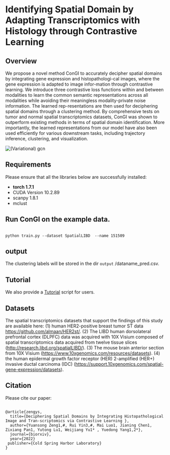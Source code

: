 



# Identifying Spatial Domain by Adapting Transcriptomics with Histology through Contrastive Learning




## Overview
We propose a novel method ConGI to accurately decipher spatial domains by integrating gene expression and histopathologi-cal images, where the gene expression is adapted to image infor-mation through contrastive learning. We introduce three contrastive loss functions within and between modalities to learn the common semantic representations across all modalities while avoiding their meaningless modality-private noise information. The learned rep-resentations are then used for deciphering spatial domains through a clustering method. By comprehensive tests on tumor and normal spatial transcriptomics datasets, ConGI was shown to outperform existing methods in terms of spatial domain identification. More importantly, the learned representations from our model have also been used efficiently for various downstream tasks, including trajectory inference, clustering, and visualization. 

![(Variational) gcn](framework.bmp)


## Requirements
Please ensure that all the libraries below are successfully installed:

- **torch 1.7.1**
- CUDA Version 10.2.89
- scanpy 1.8.1
- mclust








## Run ConGI on the example data.

```

python train.py --dataset SpatialLIBD  --name 151509 

```


## output

The clustering labels will be stored in the dir `output` /dataname_pred.csv. 


## Tutorial

We also provide a [Tutorial](https://github.com/biomed-AI/ConGI/blob/main/tutorial.ipynb) script for users. 



## Datasets

The spatial transcriptomics datasets that support the findings of this study are available here:
(1) human HER2-positive breast tumor ST data https://github.com/almaan/HER2st/. 
(2) The LIBD human dorsolateral prefrontal cortex (DLPFC) data was acquired with 10X Visium composed of spatial transcriptomics data acquired from twelve tissue slices (http://research.libd.org/spatialLIBD/).
(3) The mouse brain anterior section from 10X Visium (https://www.10xgenomics.com/resources/datasets). 
(4) the human epidermal growth factor receptor (HER) 2-amplified (HER+) invasive ductal carcinoma (IDC) (https://support.10xgenomics.com/spatial-gene-expression/datasets). 




## Citation

Please cite our paper:

```

@article{zengys,
  title={Deciphering Spatial Domains by Integrating Histopathological Image and Tran-scriptomics via Contrastive Learning },
  author={Yuansong Zeng1,#, Rui Yin3,#, Mai Luo1, Jianing Chen1, Zixiang Pan1, Yutong Lu1, Weijiang Yu1* , Yuedong Yang1,2*},
  journal={biorxiv},
  year={2022}
 publisher={Cold Spring Harbor Laboratory}
}

```
